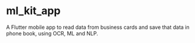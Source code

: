 # ml_kit_app

A Flutter mobile app to read data from business cards and save that data in phone book, using OCR, ML and NLP.
